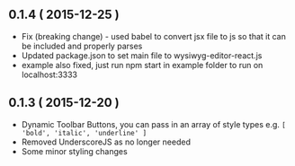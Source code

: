 ## 0.1.4 ( 2015-12-25 )

* Fix (breaking change) - used babel to convert jsx file to js so that it can be included and properly parses
* Updated package.json to set main file to wysiwyg-editor-react.js
* example also fixed, just run npm start in example folder to run on localhost:3333

## 0.1.3 ( 2015-12-20 )

* Dynamic Toolbar Buttons, you can pass in an array of style types e.g. ``` [ 'bold', 'italic', 'underline' ] ```
* Removed UnderscoreJS as no longer needed
* Some minor styling changes